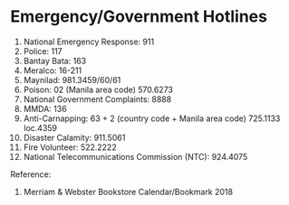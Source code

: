 # Emergency/Government Hotlines

1) National Emergency Response: 911
2) Police: 117
3) Bantay Bata: 163
4) Meralco: 16-211
5) Maynilad: 981.3459/60/61
6) Poison: 02 (Manila area code) 570.6273
7) National Government Complaints: 8888
8) MMDA: 136
9) Anti-Carnapping: 63 + 2 (country code + Manila area code) 725.1133 loc.4359
10) Disaster Calamity: 911.5061
11) Fire Volunteer: 522.2222
12) National Telecommunications Commission (NTC): 924.4075

Reference:
1) Merriam & Webster Bookstore Calendar/Bookmark 2018